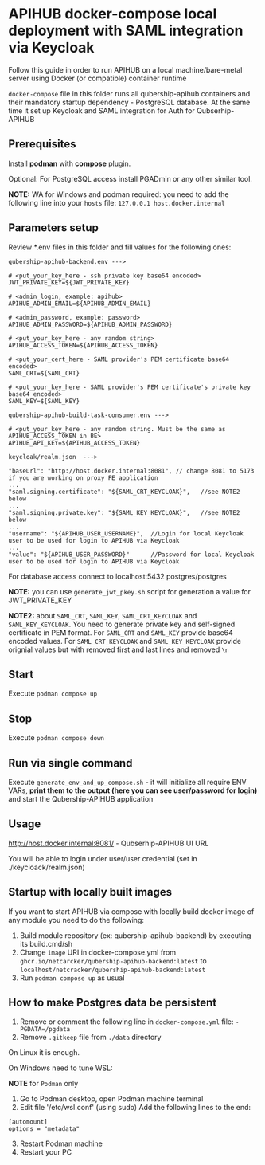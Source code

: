 # APIHUB docker-compose local deployment with SAML integration via Keycloak

Follow this guide in order to run APIHUB on a local machine/bare-metal server using Docker (or compatible) container runtime

`docker-compose` file in this folder runs all qubership-apihub containers and their mandatory startup dependency - PostgreSQL database. At the same time it set up Keycloak and SAML integration for Auth for Qubserhip-APIHUB

## Prerequisites

Install **podman** with **compose** plugin.

Optional: For PostgreSQL access install PGADmin or any other similar tool.

**NOTE:** WA for Windows and podman required: you need to add the following line into your `hosts` file: `127.0.0.1 host.docker.internal`

## Parameters setup

Review *.env files in this folder and fill values for the following ones:

```
qubership-apihub-backend.env --->

# <put_your_key_here - ssh private key base64 encoded>
JWT_PRIVATE_KEY=${JWT_PRIVATE_KEY}

# <admin_login, example: apihub>
APIHUB_ADMIN_EMAIL=${APIHUB_ADMIN_EMAIL}

# <admin_password, example: password>
APIHUB_ADMIN_PASSWORD=${APIHUB_ADMIN_PASSWORD}

# <put_your_key_here - any random string>
APIHUB_ACCESS_TOKEN=${APIHUB_ACCESS_TOKEN}

# <put_your_cert_here - SAML provider's PEM certificate base64 encoded>
SAML_CRT=${SAML_CRT}

# <put_your_key_here - SAML provider's PEM certificate's private key base64 encoded>
SAML_KEY=${SAML_KEY}
```

```
qubership-apihub-build-task-consumer.env --->

# <put_your_key_here - any random string. Must be the same as APIHUB_ACCESS_TOKEN in BE>
APIHUB_API_KEY=${APIHUB_ACCESS_TOKEN}
```


```
keycloak/realm.json  --->

"baseUrl": "http://host.docker.internal:8081", // change 8081 to 5173 if you are working on proxy FE application
...
"saml.signing.certificate": "${SAML_CRT_KEYCLOAK}",   //see NOTE2 below
...
"saml.signing.private.key": "${SAML_KEY_KEYCLOAK}",   //see NOTE2 below
...
"username": "${APIHUB_USER_USERNAME}",  //Login for local Keycloak user to be used for login to APIHUB via Keycloak
...
"value": "${APIHUB_USER_PASSWORD}"      //Password for local Keycloak user to be used for login to APIHUB via Keycloak

```

For database access connect to localhost:5432 postgres/postgres

**NOTE:** you can use `generate_jwt_pkey.sh` script for generation a value for JWT_PRIVATE_KEY

**NOTE2:** about `SAML_CRT`, `SAML_KEY`, `SAML_CRT_KEYCLOAK` and `SAML_KEY_KEYCLOAK`. You need to generate private key and self-signed certificate in PEM format. For `SAML_CRT` and `SAML_KEY` provide base64 encoded values. For `SAML_CRT_KEYCLOAK` and `SAML_KEY_KEYCLOAK` provide orignial values but with removed first and last lines and removed `\n`

## Start

Execute `podman compose up`

## Stop

Execute `podman compose down`

## Run via single command

Execute `generate_env_and_up_compose.sh` - it will initialize all require ENV VARs, **print them to the output (here you can see user/password for login)** and start the Qubership-APIHUB application


## Usage

http://host.docker.internal:8081/ - Qubserhip-APIHUB UI URL

You will be able to login under user/user credential (set in ./keycloack/realm.json)

## Startup with locally built images

If you want to start APIHUB via compose with locally build docker image of any module you need to do the following:

1. Build module repository (ex: qubership-apihub-backend) by executing its build.cmd/sh
2. Change `image` URI in docker-compose.yml from `ghcr.io/netcarcker/qubership-apihub-backend:latest` to `localhost/netcracker/qubership-apihub-backend:latest`
3. Run `podman compose up` as usual

## How to make Postgres data be persistent

1. Remove or comment the following line in `docker-compose.yml` file: `- PGDATA=/pgdata`
2. Remove `.gitkeep` file from `./data` directory

On Linux it is enough.

On Windows need to tune WSL:

**NOTE** for `Podman` only

1. Go to Podman desktop, open Podman machine terminal
2. Edit file '/etc/wsl.conf' (using sudo)
Add the following lines to the end:

```
[automount]
options = "metadata"
```
3. Restart Podman machine
4. Restart your PC